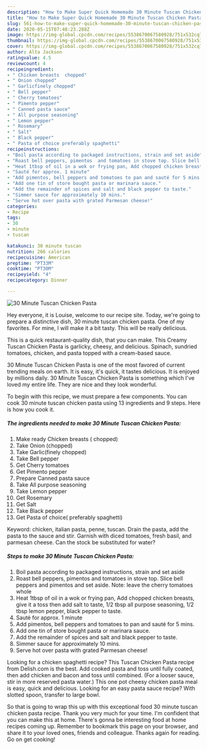 ```yaml
---
description: "How to Make Super Quick Homemade 30 Minute Tuscan Chicken Pasta"
title: "How to Make Super Quick Homemade 30 Minute Tuscan Chicken Pasta"
slug: 561-how-to-make-super-quick-homemade-30-minute-tuscan-chicken-pasta
date: 2020-05-15T07:48:23.288Z
image: https://img-global.cpcdn.com/recipes/5538670067580928/751x532cq70/30-minute-tuscan-chicken-pasta-recipe-main-photo.jpg
thumbnail: https://img-global.cpcdn.com/recipes/5538670067580928/751x532cq70/30-minute-tuscan-chicken-pasta-recipe-main-photo.jpg
cover: https://img-global.cpcdn.com/recipes/5538670067580928/751x532cq70/30-minute-tuscan-chicken-pasta-recipe-main-photo.jpg
author: Alta Jackson
ratingvalue: 4.5
reviewcount: 4
recipeingredient:
- " Chicken breasts  chopped"
- " Onion chopped"
- " Garlicfinely chopped"
- " Bell pepper"
- " Cherry tomatoes"
- " Pimento pepper"
- " Canned pasta sauce"
- " All purpose seasoning"
- " Lemon pepper"
- " Rosemary"
- " Salt"
- " Black pepper"
- " Pasta of choice preferably spaghetti"
recipeinstructions:
- "Boil pasta according to packaged instructions, strain and set aside"
- "Roast bell peppers, pimentos  and tomatoes in stove top. Slice bell peppers and pimentos and set aside. Note: leave the cherry tomatoes whole"
- "Heat 1tbsp of oil in a wok or frying pan, Add chopped chicken breasts, give it a toss then add salt to taste, 1/2 tbsp all purpose seasoning, 1/2 tbsp lemon pepper, black pepper to taste."
- "Sauté for approx. 1 minute"
- "Add pimentos, bell peppers and tomatoes to pan and sauté for 5 mins."
- "Add one tin of store bought pasta or marinara sauce."
- "Add the remainder of spices and salt and black pepper to taste."
- "Simmer sauce for approximately 10 mins."
- "Serve hot over pasta with grated Parmesan cheese!"
categories:
- Recipe
tags:
- 30
- minute
- tuscan

katakunci: 30 minute tuscan 
nutrition: 266 calories
recipecuisine: American
preptime: "PT33M"
cooktime: "PT30M"
recipeyield: "4"
recipecategory: Dinner

---
```



![30 Minute Tuscan Chicken Pasta](https://img-global.cpcdn.com/recipes/5538670067580928/751x532cq70/30-minute-tuscan-chicken-pasta-recipe-main-photo.jpg)

Hey everyone, it is Louise, welcome to our recipe site. Today, we're going to prepare a distinctive dish, 30 minute tuscan chicken pasta. One of my favorites. For mine, I will make it a bit tasty. This will be really delicious.

This is a quick restaurant-quality dish, that you can make. This Creamy Tuscan Chicken Pasta is garlicky, cheesy, and delicious. Spinach, sundried tomatoes, chicken, and pasta topped with a cream-based sauce.

30 Minute Tuscan Chicken Pasta is one of the most favored of current trending meals on earth. It is easy, it's quick, it tastes delicious. It is enjoyed by millions daily. 30 Minute Tuscan Chicken Pasta is something which I've loved my entire life. They are nice and they look wonderful.


To begin with this recipe, we must prepare a few components. You can cook 30 minute tuscan chicken pasta using 13 ingredients and 9 steps. Here is how you cook it.

<!--inarticleads1-->

##### The ingredients needed to make 30 Minute Tuscan Chicken Pasta:

1. Make ready  Chicken breasts ( chopped)
1. Take  Onion (chopped)
1. Take  Garlic(finely chopped)
1. Take  Bell pepper
1. Get  Cherry tomatoes
1. Get  Pimento pepper
1. Prepare  Canned pasta sauce
1. Take  All purpose seasoning
1. Take  Lemon pepper
1. Get  Rosemary
1. Get  Salt
1. Take  Black pepper
1. Get  Pasta of choice( preferably spaghetti)


Keyword: chicken, italian pasta, penne, tuscan. Drain the pasta, add the pasta to the sauce and stir. Garnish with diced tomatoes, fresh basil, and parmesan cheese. Can the stock be substituted for water? 

<!--inarticleads2-->

##### Steps to make 30 Minute Tuscan Chicken Pasta:

1. Boil pasta according to packaged instructions, strain and set aside
1. Roast bell peppers, pimentos  and tomatoes in stove top. Slice bell peppers and pimentos and set aside. Note: leave the cherry tomatoes whole
1. Heat 1tbsp of oil in a wok or frying pan, Add chopped chicken breasts, give it a toss then add salt to taste, 1/2 tbsp all purpose seasoning, 1/2 tbsp lemon pepper, black pepper to taste.
1. Sauté for approx. 1 minute
1. Add pimentos, bell peppers and tomatoes to pan and sauté for 5 mins.
1. Add one tin of store bought pasta or marinara sauce.
1. Add the remainder of spices and salt and black pepper to taste.
1. Simmer sauce for approximately 10 mins.
1. Serve hot over pasta with grated Parmesan cheese!


Looking for a chicken spaghetti recipe? This Tuscan Chicken Pasta recipe from Delish.com is the best. Add cooked pasta and toss until fully coated, then add chicken and bacon and toss until combined. (For a looser sauce, stir in more reserved pasta water.) This one pot cheesy chicken pasta meal is easy, quick and delicious. Looking for an easy pasta sauce recipe? With slotted spoon, transfer to large bowl. 

So that is going to wrap this up with this exceptional food 30 minute tuscan chicken pasta recipe. Thank you very much for your time. I'm confident that you can make this at home. There's gonna be interesting food at home recipes coming up. Remember to bookmark this page on your browser, and share it to your loved ones, friends and colleague. Thanks again for reading. Go on get cooking!

